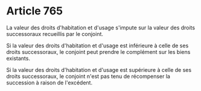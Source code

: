 # Article 765

La valeur des droits d'habitation et d'usage s'impute sur la valeur des droits successoraux recueillis par le conjoint.

Si la valeur des droits d'habitation et d'usage est inférieure à celle de ses droits successoraux, le conjoint peut prendre le complément sur les biens existants.

Si la valeur des droits d'habitation et d'usage est supérieure à celle de ses droits successoraux, le conjoint n'est pas tenu de récompenser la succession à raison de l'excédent.
